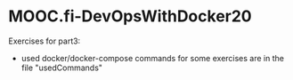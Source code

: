 # MOOC.fi-DevOpsWithDocker20

Exercises for part3:
- used docker/docker-compose commands for some exercises are in the file "usedCommands"
